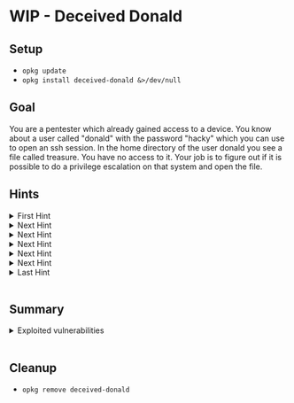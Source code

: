 # WIP - Deceived Donald

## Setup
- `opkg update`
- `opkg install deceived-donald &>/dev/null`

## Goal
You are a pentester which already gained access to a device. You know about a user called "donald" with the password "hacky" which you can use to open an ssh session. In the home directory of the user donald you see a file called treasure. You have no access to it. Your job is to figure out if it is possible to do a privilege escalation on that system and open the file.

## Hints
<details>
  <summary>First Hint</summary>
  There are processes running as root user...
</details>

<details>
  <summary>Next Hint</summary>
  One or more processes load shared libraries...
</details>

<details>
  <summary>Next Hint</summary>
  One of those shared libraries is world writable...
</details>

<details>
  <summary>Next Hint</summary>
  Maybe this library could be replaced by an exploited one
</details>

<details>
  <summary>Next Hint</summary>
  Create and deploay an exploited library which creates a new root user
</details>

<details>
  <summary>Next Hint</summary>
  After rebooting the system you should be able to login with the new user
</details>

<details>
  <summary>Last Hint</summary>
  Open the treasure file
</details>
<br>

## Summary
<details>
  <summary>Exploited vulnerabilities</summary>
  <ul>
    <li>process running as root user</li>
    <li>world writable shared library</li>
  </ul>
</details>
<br>

## Cleanup
- `opkg remove deceived-donald`
